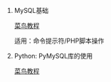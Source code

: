 1. MySQL基础

   [菜鸟教程](https://www.runoob.com/mysql/mysql-tutorial.html)
   
   适用：命令提示符/PHP脚本操作

2. Python: PyMySQL库的使用

   [菜鸟教程](http://www.runoob.com/python3/python3-mysql.html)